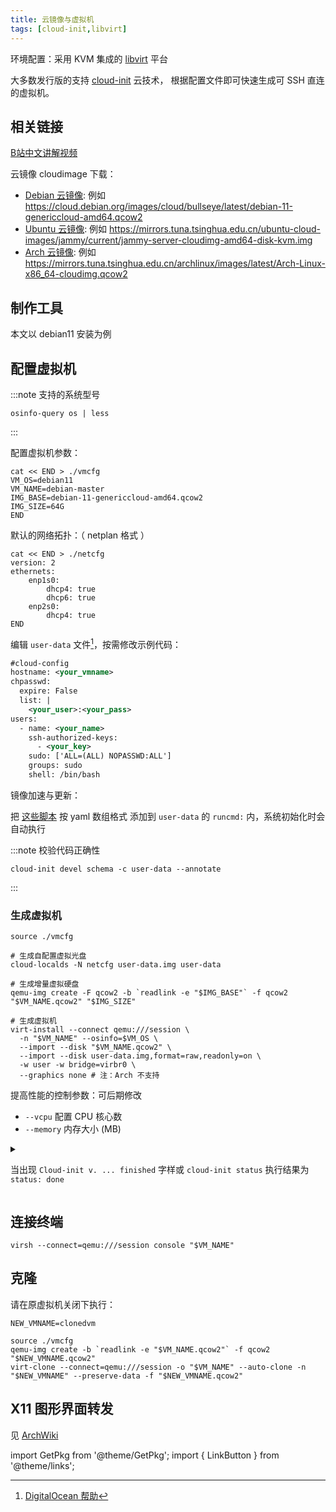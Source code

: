 ```yaml
---
title: 云镜像与虚拟机
tags: [cloud-init,libvirt]
---
```


环境配置：采用 KVM 集成的 [libvirt](/docs/dev/virtual/libvirt) 平台

大多数发行版的支持 [cloud-init](https://cloudinit.readthedocs.io/en/latest/index.html) 云技术，
根据配置文件即可快速生成可 SSH 直连的虚拟机。

## 相关链接

[B站中文讲解视频](https://www.bilibili.com/video/BV1Cf4y1U7pQ)

云镜像 cloudimage 下载：

- [Debian 云镜像](https://mirrorz.org/list/debian-cdimage):
  例如 https://cloud.debian.org/images/cloud/bullseye/latest/debian-11-genericcloud-amd64.qcow2
- [Ubuntu 云镜像](https://mirrorz.org/list/ubuntu-cloud-images):
  例如 https://mirrors.tuna.tsinghua.edu.cn/ubuntu-cloud-images/jammy/current/jammy-server-cloudimg-amd64-disk-kvm.img
- [Arch 云镜像](https://mirrorz.org/list/archlinux):
  例如 https://mirrors.tuna.tsinghua.edu.cn/archlinux/images/latest/Arch-Linux-x86_64-cloudimg.qcow2

## 制作工具

<GetPkg name="cloud-image-utils cloud-init" apt pacman/>

本文以 debian11 安装为例

## 配置虚拟机

:::note 支持的系统型号

    osinfo-query os | less

:::

配置虚拟机参数：

```shell
cat << END > ./vmcfg
VM_OS=debian11
VM_NAME=debian-master
IMG_BASE=debian-11-genericcloud-amd64.qcow2
IMG_SIZE=64G
END
```

默认的网络拓扑：（ netplan 格式 ）

```shell
cat << END > ./netcfg
version: 2
ethernets:
    enp1s0:
        dhcp4: true
        dhcp6: true
    enp2s0:
        dhcp4: true
END
```

编辑 `user-data` 文件[^about_user-data]，按需修改示例代码：

[^about_user-data]: [DigitalOcean 帮助](https://www.digitalocean.com/community/tutorials/how-to-use-cloud-config-for-your-initial-server-setup)

```xml
#cloud-config
hostname: <your_vmname>
chpasswd:
  expire: False
  list: |
    <your_user>:<your_pass>
users:
  - name: <your_name>
    ssh-authorized-keys:
      - <your_key>
    sudo: ['ALL=(ALL) NOPASSWD:ALL']
    groups: sudo
    shell: /bin/bash
```

镜像加速与更新：

把 <a href="/docs/linux/mustdo/mirror-update" target="_blank">这些脚本</a> 按 yaml 数组格式
添加到 `user-data` 的 `runcmd:` 内，系统初始化时会自动执行


:::note 校验代码正确性

    cloud-init devel schema -c user-data --annotate

:::

### 生成虚拟机

```shell
source ./vmcfg

# 生成自配置虚拟光盘
cloud-localds -N netcfg user-data.img user-data

# 生成增量虚拟硬盘
qemu-img create -F qcow2 -b `readlink -e "$IMG_BASE"` -f qcow2 "$VM_NAME.qcow2" "$IMG_SIZE"

# 生成虚拟机
virt-install --connect qemu:///session \
  -n "$VM_NAME" --osinfo=$VM_OS \
  --import --disk "$VM_NAME.qcow2" \
  --import --disk user-data.img,format=raw,readonly=on \
  -w user -w bridge=virbr0 \
  --graphics none # 注：Arch 不支持
```

提高性能的控制参数：可后期修改

- `--vcpu` 配置 CPU 核心数
- `--memory` 内存大小 (MB)


 <details className="let-details-to-yellow">
<summary>

当出现 `Cloud-init v. ... finished` 字样或 `cloud-init status` 执行结果为 `status: done`

  </summary>

**🎉 配置完成！登陆在虚拟控制台或 SSH 登陆试试～ ✨**

> 登陆界面中或执行 `hostname -I` 或 `ip a` 显示虚拟机 IP

试用完成后，我们关闭虚拟机。输入指令生成备份快照：

```shell
source ./vmcfg

virsh --connect=qemu:///session detach-disk "$VM_NAME" vdb --persistent # 移除没用的自配置虚拟光盘：
virsh --connect=qemu:///session snapshot-create-as "$VM_NAME" --name init --atomic
```

</details>

## 连接终端

    virsh --connect=qemu:///session console "$VM_NAME"

## 克隆

请在原虚拟机关闭下执行：

```shell
NEW_VMNAME=clonedvm

source ./vmcfg
qemu-img create -b `readlink -e "$VM_NAME.qcow2"` -f qcow2 "$NEW_VMNAME.qcow2"
virt-clone --connect=qemu:///session -o "$VM_NAME" --auto-clone -n "$NEW_VMNAME" --preserve-data -f "$NEW_VMNAME.qcow2"
```

## X11 图形界面转发

见 [ArchWiki](https://wiki.archlinux.org/title/OpenSSH#X11_forwarding)

import GetPkg from '@theme/GetPkg';
import { LinkButton } from '@theme/links';
